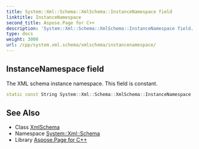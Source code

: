 ```yaml
---
title: System::Xml::Schema::XmlSchema::InstanceNamespace field
linktitle: InstanceNamespace
second_title: Aspose.Page for C++
description: 'System::Xml::Schema::XmlSchema::InstanceNamespace field. The XML schema instance namespace. This field is constant in C++.'
type: docs
weight: 3000
url: /cpp/system.xml.schema/xmlschema/instancenamespace/
---
```

## InstanceNamespace field


The XML schema instance namespace. This field is constant.

```cpp
static const String System::Xml::Schema::XmlSchema::InstanceNamespace
```

## See Also

* Class [XmlSchema](../)
* Namespace [System::Xml::Schema](../../)
* Library [Aspose.Page for C++](../../../)
